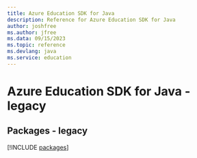 ```yaml
---
title: Azure Education SDK for Java
description: Reference for Azure Education SDK for Java
author: joshfree
ms.author: jfree
ms.data: 09/15/2023
ms.topic: reference
ms.devlang: java
ms.service: education
---
```

# Azure Education SDK for Java - legacy
## Packages - legacy
[!INCLUDE [packages](education-index.md)]